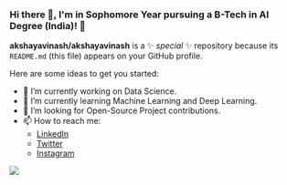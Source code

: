 ### Hi there 👋, I'm in Sophomore Year pursuing a B-Tech in AI Degree (India)! 👋


**akshayavinash/akshayavinash** is a ✨ _special_ ✨ repository because its `README.md` (this file) appears on your GitHub profile.

Here are some ideas to get you started:

- 🔭 I’m currently working on Data Science.
- 🌱 I’m currently learning Machine Learning and Deep Learning.
- 👯 I’m looking for Open-Source Project contributions.
- 📫 How to reach me: 
  - [LinkedIn](https://www.linkedin.com/in/ashish-kotecha-24033a19a/)
  - [Twitter](https://twitter.com/Ashish25017093?s=08)
  - [Instagram](https://www.instagram.com/ashish__ai/)

<img src="https://github-readme-stats.vercel.app/api?username=ashishkotecha&&show_icons=true&title_color=ffffff&icon_color=bb2acf&text_color=daf7dc&bg_color=151515">
